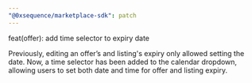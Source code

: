 ```yaml
---
"@0xsequence/marketplace-sdk": patch
---
```


feat(offer): add time selector to expiry date

Previously, editing an offer’s and listing's expiry only allowed setting the date. 
Now, a time selector has been added to the calendar dropdown, allowing users to set both date and time for offer and listing expiry.